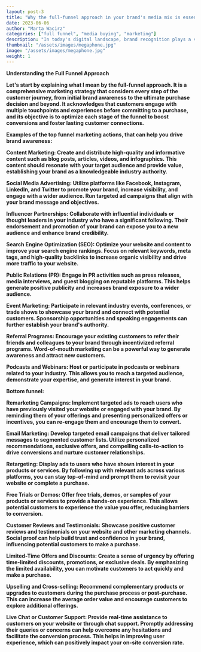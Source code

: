 ```yaml
---
layout: post-3
title: "Why the full-funnel approach in your brand's media mix is essential"
date: 2023-06-06
author: "Marta Wacirz"
categories: ["full funnel", "media buying", "marketing"]
description: "In today's digital landscape, brand recognition plays a vital role in the success of any business."
thumbnail: "/assets/images/megaphone.jpg"
image: "/assets/images/megaphone.jpg"
weight: 1
---
```


<b>Understanding the Full Funnel Approach<b>

Let's start by explaining what I mean by the full-funnel approach. It is a comprehensive marketing strategy that considers every step of the customer journey, from initial brand awareness to the ultimate purchase decision and beyond. It acknowledges that customers engage with multiple touchpoints and experiences before committing to a purchase, and its objective is to optimize each stage of the funnel to boost conversions and foster lasting customer connections.

<b>Examples of the top funnel marketing actions, that can help you drive brand awareness: <b>

<b>Content Marketing: <b> Create and distribute high-quality and informative content such as blog posts, articles, videos, and infographics. This content should resonate with your target audience and provide value, establishing your brand as a knowledgeable industry authority.

<b>Social Media Advertising:<b> Utilize platforms like Facebook, Instagram, LinkedIn, and Twitter to promote your brand, increase visibility, and engage with a wider audience. Run targeted ad campaigns that align with your brand message and objectives.

<b>Influencer Partnerships:<b> Collaborate with influential individuals or thought leaders in your industry who have a significant following. Their endorsement and promotion of your brand can expose you to a new audience and enhance brand credibility.

<b>Search Engine Optimization (SEO):<b> Optimize your website and content to improve your search engine rankings. Focus on relevant keywords, meta tags, and high-quality backlinks to increase organic visibility and drive more traffic to your website.

<b>Public Relations (PR):<b> Engage in PR activities such as press releases, media interviews, and guest blogging on reputable platforms. This helps generate positive publicity and increases brand exposure to a wider audience.

<b>Event Marketing: <b>Participate in relevant industry events, conferences, or trade shows to showcase your brand and connect with potential customers. Sponsorship opportunities and speaking engagements can further establish your brand's authority.

<b>Referral Programs:<b> Encourage your existing customers to refer their friends and colleagues to your brand through incentivized referral programs. Word-of-mouth marketing can be a powerful way to generate awareness and attract new customers.

<b>Podcasts and Webinars:<b> Host or participate in podcasts or webinars related to your industry. This allows you to reach a targeted audience, demonstrate your expertise, and generate interest in your brand.


<b>Bottom funnel:<b>

<b>Remarketing Campaigns:<b> Implement targeted ads to reach users who have previously visited your website or engaged with your brand. By reminding them of your offerings and presenting personalized offers or incentives, you can re-engage them and encourage them to convert.

<b>Email Marketing:<b> Develop targeted email campaigns that deliver tailored messages to segmented customer lists. Utilize personalized recommendations, exclusive offers, and compelling calls-to-action to drive conversions and nurture customer relationships.

<b>Retargeting:<b> Display ads to users who have shown interest in your products or services. By following up with relevant ads across various platforms, you can stay top-of-mind and prompt them to revisit your website or complete a purchase.

<b>Free Trials or Demos:<b> Offer free trials, demos, or samples of your products or services to provide a hands-on experience. This allows potential customers to experience the value you offer, reducing barriers to conversion.

<b>Customer Reviews and Testimonials:<b> Showcase positive customer reviews and testimonials on your website and other marketing channels. Social proof can help build trust and confidence in your brand, influencing potential customers to make a purchase.

<b>Limited-Time Offers and Discounts:<b> Create a sense of urgency by offering time-limited discounts, promotions, or exclusive deals. By emphasizing the limited availability, you can motivate customers to act quickly and make a purchase.

<b>Upselling and Cross-selling:<b> Recommend complementary products or upgrades to customers during the purchase process or post-purchase. This can increase the average order value and encourage customers to explore additional offerings.

<b>Live Chat or Customer Support:<b> Provide real-time assistance to customers on your website or through chat support. Promptly addressing their queries or concerns can help overcome any hesitations and facilitate the conversion process. This helps in improving user experience, which can positively impact your on-site conversion rate.




